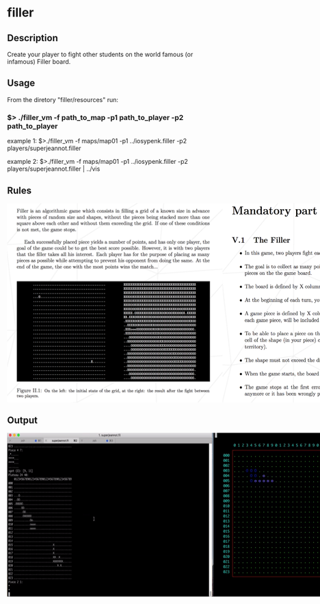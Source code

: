 # filler

## Description

 Create your player to fight other students on the world famous (or infamous) Filler board.
 
## Usage

From the diretory "filler/resources" run:

### $> ./filler_vm -f path_to_map -p1 path_to_player -p2 path_to_player

example 1: $>./filler_vm -f maps/map01 -p1 ../iosypenk.filler -p2 players/superjeannot.filler

example 2: $>./filler_vm -f maps/map01 -p1 ../iosypenk.filler -p2 players/superjeannot.filler | ../vis

## Rules

<div style="display: flex; justify-content: space-around;">
  <img src="https://github.com/iosypenk/filler/blob/master/screenshots/intro.png" width="100%" />
  <img src="https://github.com/iosypenk/filler/blob/master/screenshots/mandatory.png" width="100%" />
</div>


## Output

<div style="display: flex; justify-content: space-around;">
  <img src="https://github.com/iosypenk/filler/blob/master/screenshots/filler-game-sample.gif" width="100%" />
  <br/>
  <img src="https://github.com/iosypenk/filler/blob/master/screenshots/filler-game-vis-sample.gif" width="100%" />
</div>
